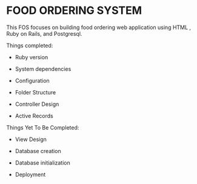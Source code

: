 # FOOD ORDERING SYSTEM

This FOS focuses on building food ordering web application using HTML , Ruby on Rails, and Postgresql.

Things completed:

* Ruby version

* System dependencies

* Configuration

* Folder Structure

* Controller Design

* Active Records

Things Yet To Be Completed:

* View Design

* Database creation

* Database initialization

* Deployment
